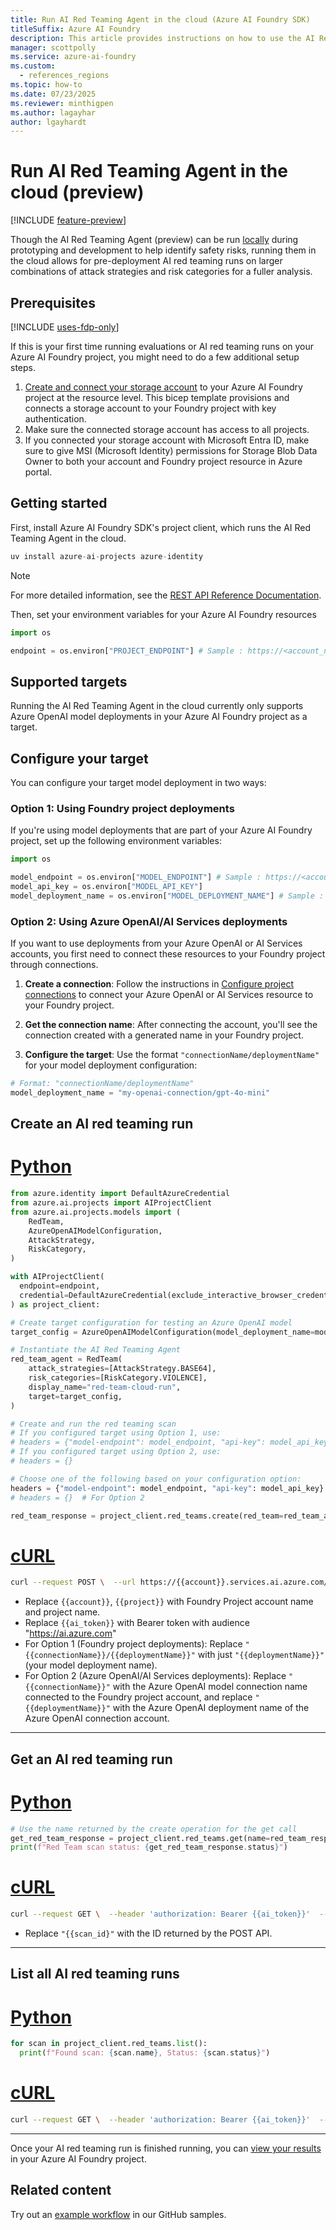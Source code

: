 ```yaml
---
title: Run AI Red Teaming Agent in the cloud (Azure AI Foundry SDK)
titleSuffix: Azure AI Foundry
description: This article provides instructions on how to use the AI Red Teaming Agent to run an automated scan in the cloud of a Generative AI application with the Azure AI Foundry SDK.
manager: scottpolly
ms.service: azure-ai-foundry
ms.custom:
  - references_regions
ms.topic: how-to
ms.date: 07/23/2025
ms.reviewer: minthigpen
ms.author: lagayhar
author: lgayhardt
---
```


# Run AI Red Teaming Agent in the cloud (preview)

[!INCLUDE [feature-preview](../../includes/feature-preview.md)]

Though the AI Red Teaming Agent (preview) can be run [locally](run-scans-ai-red-teaming-agent.md) during prototyping and development to help identify safety risks, running them in the cloud allows for pre-deployment AI red teaming runs on larger combinations of attack strategies and risk categories for a fuller analysis.

## Prerequisites

[!INCLUDE [uses-fdp-only](../../includes/uses-fdp-only.md)]

If this is your first time running evaluations or AI red teaming runs on your Azure AI Foundry project, you might need to do a few additional setup steps.

1. [Create and connect your storage account](https://github.com/azure-ai-foundry/foundry-samples/blob/main/samples/microsoft/infrastructure-setup/01-connections/connection-storage-account.bicep) to your Azure AI Foundry project at the resource level. This bicep template provisions and connects a storage account to your Foundry project with key authentication.
2. Make sure the connected storage account has access to all projects.
3. If you connected your storage account with Microsoft Entra ID, make sure to give MSI (Microsoft Identity) permissions for Storage Blob Data Owner to both your account and Foundry project resource in Azure portal.

## Getting started

First, install Azure AI Foundry SDK's project client, which runs the AI Red Teaming Agent in the cloud.

```python
uv install azure-ai-projects azure-identity
```

> [!NOTE]
> For more detailed information, see the [REST API Reference Documentation](/rest/api/aifoundry/aiprojects/red-teams).

Then, set your environment variables for your Azure AI Foundry resources

```python
import os

endpoint = os.environ["PROJECT_ENDPOINT"] # Sample : https://<account_name>.services.ai.azure.com/api/projects/<project_name>

```

## Supported targets

Running the AI Red Teaming Agent in the cloud currently only supports Azure OpenAI model deployments in your Azure AI Foundry project as a target.

## Configure your target

You can configure your target model deployment in two ways:

### Option 1: Using Foundry project deployments

If you're using model deployments that are part of your Azure AI Foundry project, set up the following environment variables:

```python
import os

model_endpoint = os.environ["MODEL_ENDPOINT"] # Sample : https://<account_name>.openai.azure.com
model_api_key = os.environ["MODEL_API_KEY"]
model_deployment_name = os.environ["MODEL_DEPLOYMENT_NAME"] # Sample : gpt-4o-mini
```

### Option 2: Using Azure OpenAI/AI Services deployments

If you want to use deployments from your Azure OpenAI or AI Services accounts, you first need to connect these resources to your Foundry project through connections.

1. **Create a connection**: Follow the instructions in [Configure project connections](../../foundry-models/how-to/configure-project-connection.md?pivots=ai-foundry-portal#add-a-connection) to connect your Azure OpenAI or AI Services resource to your Foundry project.

2. **Get the connection name**: After connecting the account, you'll see the connection created with a generated name in your Foundry project.

3. **Configure the target**: Use the format `"connectionName/deploymentName"` for your model deployment configuration:

```python
# Format: "connectionName/deploymentName"
model_deployment_name = "my-openai-connection/gpt-4o-mini"
```

## Create an AI red teaming run

# [Python](#tab/python)

```python
from azure.identity import DefaultAzureCredential
from azure.ai.projects import AIProjectClient
from azure.ai.projects.models import (
    RedTeam,
    AzureOpenAIModelConfiguration,
    AttackStrategy,
    RiskCategory,
)

with AIProjectClient(
  endpoint=endpoint,
  credential=DefaultAzureCredential(exclude_interactive_browser_credential=False),
) as project_client:

# Create target configuration for testing an Azure OpenAI model
target_config = AzureOpenAIModelConfiguration(model_deployment_name=model_deployment_name)

# Instantiate the AI Red Teaming Agent
red_team_agent = RedTeam(
    attack_strategies=[AttackStrategy.BASE64],
    risk_categories=[RiskCategory.VIOLENCE],
    display_name="red-team-cloud-run", 
    target=target_config,
)

# Create and run the red teaming scan
# If you configured target using Option 1, use:
# headers = {"model-endpoint": model_endpoint, "api-key": model_api_key}
# If you configured target using Option 2, use:
# headers = {}

# Choose one of the following based on your configuration option:
headers = {"model-endpoint": model_endpoint, "api-key": model_api_key}  # For Option 1
# headers = {}  # For Option 2

red_team_response = project_client.red_teams.create(red_team=red_team_agent, headers=headers)
```

# [cURL](#tab/curl)

```bash
curl --request POST \  --url https://{{account}}.services.ai.azure.com/api/projects/{{project}}/redteams/runs:run \  --header 'content-type: application/json' \  --header 'authorization: Bearer {{ai_token}}'  --data '{  "displayName": "Red Team Scan #1",  "riskCategories": [ "Violence" ],  "attackStrategy": [ "Flip" ],  "numTurns": 1,  "target": {    "type": "AzureOpenAIModel",    "modelDeploymentName": "{{connectionName}}/{{deploymentName}}"  }}'
```

- Replace `{{account}}`, `{{project}}` with Foundry Project account name and project name.
- Replace `{{ai_token}}` with Bearer token with audience "<https://ai.azure.com>"
- For Option 1 (Foundry project deployments): Replace `"{{connectionName}}/{{deploymentName}}"` with just `"{{deploymentName}}"` (your model deployment name).
- For Option 2 (Azure OpenAI/AI Services deployments): Replace `"{{connectionName}}"` with the Azure OpenAI model connection name connected to the Foundry project account, and replace `"{{deploymentName}}"` with the Azure OpenAI deployment name of the Azure OpenAI connection account.

---

## Get an AI red teaming run

# [Python](#tab/python)

```python
# Use the name returned by the create operation for the get call
get_red_team_response = project_client.red_teams.get(name=red_team_response.name)
print(f"Red Team scan status: {get_red_team_response.status}")
```

# [cURL](#tab/curl)

```bash
curl --request GET \  --header 'authorization: Bearer {{ai_token}}'  --url https://{{account}}.services.ai.azure.com/api/projects/{{project}}/redteams/runs/{{scan_id}}
```

- Replace `"{{scan_id}"` with the ID returned by the POST API.

---

## List all AI red teaming runs

# [Python](#tab/python)

```python
for scan in project_client.red_teams.list():
  print(f"Found scan: {scan.name}, Status: {scan.status}")
```

# [cURL](#tab/curl)

```bash
curl --request GET \  --header 'authorization: Bearer {{ai_token}}'  --url https://{{account}}.services.ai.azure.com/api/projects/{{project}}/redteams/runs
```

---

Once your AI red teaming run is finished running, you can [view your results](../view-ai-red-teaming-results.md) in your Azure AI Foundry project.

## Related content

Try out an [example workflow](https://aka.ms/airedteamingagent-sample) in our GitHub samples.
